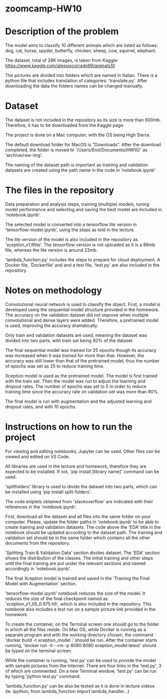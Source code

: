 # zoomcamp-HW10


# Description of the problem

The model aims to classify 10 different animals which are listed as follows: dog, cat, horse, spyder, butterfly, chicken, sheep, cow, squirrel, elephant.

The dataset, total of 28K images, is taken from Kaggle: https://www.kaggle.com/alessiocorrado99/animals10

The pictures are divided into folders which are named in Italian. There is a python file that includes translation of categories: 'translate.py'. After downloading the data the folders names can be changed manually.

# Dataset

The dataset is not included in the repository as its size is more than 600mb. Therefore, it has to be downloaded from the Kaggle page.

The project is done on a Mac computer, with the OS being High Sierra. 

The default download folder for MacOS is "Downloads". After the download completed, the folder is moved to '/Users/Erol/Documents/HW10/' as 'archive/raw-img'. 

The naming of the dataset path is important as training and validation datasets are created using the path name in the code in 'notebook.ipynb'

# The files in the repository

Data preparation and analysis steps, training (multiple) models, tuning model performance and selecting and saving the best model are included in 'notebook.ipynb'.

The selected model is converted into a tensorflow lite version in 'tensorflow-model.ipynb', using the steps as told in the lecture.

The lite version of the model is also included in the repository as 'xception_v1.tflite'. The tensorflow version is not uploaded as it is a 86mb file, whereas the lite version is around 22mb.

'lambda_function.py' includes the steps to prepare for cloud deployment. A Docker file, 'Dockerfile' and and a test file, 'test.py' are also included in the repository.


# Notes on methodology

Convolutional neural network is used to classify the object. First, a model is developed using the sequential model structure provided in the homework. The accuracy on the validation dataset did not improve when multiple convolutional and dense layers were added. Therefore, a pretrained model is used, improving the accuracy dramatically.

Only train and validation datasets are used, meaning the dataset was divided into two parts, with train set being 80% of the dataset.

The final sequential model was trained for 25 epochs though its accuracy was increased when it was trained for more than that. However, the accuracy was still lower than that of the pretrained model, thus the number of epochs was set as 25 to reduce training time.

Xception model is used as the pretrained model. The model is first trained with the train set. Then the model was run to adjust the learning and dropout rates. The number of epochs was set to 5 in order to reduce training time since the accuracy rate on validation set was more than 90%. 

The final model is run with augmentation and the adjusted learning and dropout rates, and with 10 epochs.

# Instructions on how to run the project

For viewing and editing notebooks, Jupyter can be used. Other files can be viewed and edited on VS Code.

All libraries are used in the lecture and homework, therefore they are expected to be installed. If not, 'pip install [library name]' command can be used.

 'splitfolders' library is used to divide the dataset into two parts, which can be installed using 'pip install split-folders'.
 
The code sniplets obtained from 'stackoverflow' are indicated with their references in the 'notebook.ipynb'.

First, download all the dataset and all files into the same folder on your computer. Please, update the folder paths in 'notebook.ipynb' to be able to create training and validation datasets. The code above the 'EDA' title in the notebook should be updated according to the dataset path. The training and validation set should be in the same folder which contains all the other documents from the repository.

'Splitting Train & Validation Data' section divides dataset. The 'EDA' section shows the distribution of the classes. The initial training and other steps until the final training are put under the relevant sections and named accordingly in 'notebook.ipynb'. 

The final Xception model is trained and saved in the 'Training the Final Model with Augmentation' section.

'tensorflow-model.ipynb' notebook reduces the size of the model. It reduces the size of the final checkpoint named as 'xception_v1_05_0.975.h5', which is also included in the repository. This notebook also includes a test run on a sample picture link provided in the homework.

To create the container, on the Terminal screen one should go to the folder in which all the files reside. On Mac OS, while Docker is running as a separate program and with the working directory chosen, the command 'docker build -t xception_model .' should be run. After the container starts running, 'docker run -it --rm -p 8080:8080 xception_model:latest' should be typed on the terminal screen.

While the container is running, 'test.py' can be used to provide the model with sample pictures from the Internet. There are four links in the 'test.py', 3 of which are commented. On a new Terminal window, 'test.py' can be run by typing 'python test.py' command. 

'lambda_function.py' can be also be tested as it is done in lecture videos (ie. ipython, from lambda_function import lambda_handler...)
 
